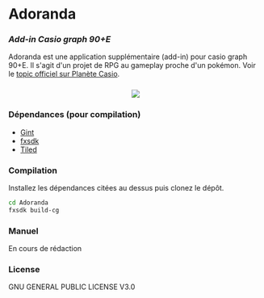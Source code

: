 # Adoranda
### _Add-in Casio graph 90+E_

Adoranda est une application supplémentaire (add-in) pour casio graph 90+E.
Il s'agit d'un projet de RPG au gameplay proche d'un pokémon. Voir le [topic officiel sur Planète Casio](https://www.planet-casio.com/Fr/forums/topic16844-1-adoranda-un-aventura-like-rafraichissant.html).

<h3 align="center"> <img src="https://www.planet-casio.com/storage/forums/fxlink-image-2021.07.28-01h26-1-183928.png"> </h3>

### Dépendances (pour compilation)

- [Gint](https://www.planet-casio.com/Fr/forums/topic13572-1-gint-un-noyau-pour-developper-des-add-ins.html)
- [fxsdk](https://www.planet-casio.com/Fr/forums/topic13164-1-fxsdk-un-sdk-alternatif-pour-ecrire-des-add-ins.html)
- [Tiled](https://thorbjorn.itch.io/tiled)

### Compilation

Installez les dépendances citées au dessus puis clonez le dépôt.

```sh
cd Adoranda
fxsdk build-cg
```

### Manuel
En cours de rédaction

### License

GNU GENERAL PUBLIC LICENSE V3.0
